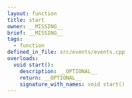 ```yaml
---
layout: function
title: start
owner: __MISSING__
brief: __MISSING__
tags:
  - function
defined_in_file: src/events/events.cpp
overloads:
  void start():
    description: __OPTIONAL__
    return: __OPTIONAL__
    signature_with_names: void start()
---
```

